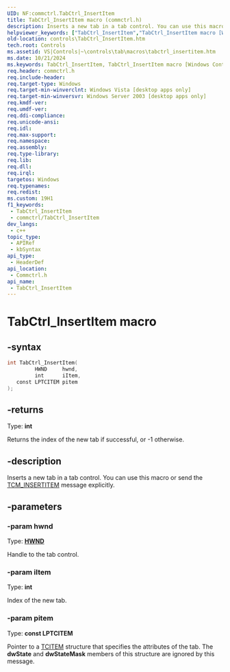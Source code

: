 ```yaml
---
UID: NF:commctrl.TabCtrl_InsertItem
title: TabCtrl_InsertItem macro (commctrl.h)
description: Inserts a new tab in a tab control. You can use this macro or send the TCM_INSERTITEM message explicitly.
helpviewer_keywords: ["TabCtrl_InsertItem","TabCtrl_InsertItem macro [Windows Controls]","_win32_TabCtrl_InsertItem","_win32_TabCtrl_InsertItem_cpp","commctrl/TabCtrl_InsertItem","controls.TabCtrl_InsertItem","controls._win32_TabCtrl_InsertItem"]
old-location: controls\TabCtrl_InsertItem.htm
tech.root: Controls
ms.assetid: VS|Controls|~\controls\tab\macros\tabctrl_insertitem.htm
ms.date: 10/21/2024
ms.keywords: TabCtrl_InsertItem, TabCtrl_InsertItem macro [Windows Controls], _win32_TabCtrl_InsertItem, _win32_TabCtrl_InsertItem_cpp, commctrl/TabCtrl_InsertItem, controls.TabCtrl_InsertItem, controls._win32_TabCtrl_InsertItem
req.header: commctrl.h
req.include-header: 
req.target-type: Windows
req.target-min-winverclnt: Windows Vista [desktop apps only]
req.target-min-winversvr: Windows Server 2003 [desktop apps only]
req.kmdf-ver: 
req.umdf-ver: 
req.ddi-compliance: 
req.unicode-ansi: 
req.idl: 
req.max-support: 
req.namespace: 
req.assembly: 
req.type-library: 
req.lib: 
req.dll: 
req.irql: 
targetos: Windows
req.typenames: 
req.redist: 
ms.custom: 19H1
f1_keywords:
 - TabCtrl_InsertItem
 - commctrl/TabCtrl_InsertItem
dev_langs:
 - c++
topic_type:
 - APIRef
 - kbSyntax
api_type:
 - HeaderDef
api_location:
 - Commctrl.h
api_name:
 - TabCtrl_InsertItem
---
```


# TabCtrl_InsertItem macro

## -syntax

```cpp
int TabCtrl_InsertItem(
         HWND     hwnd,
         int      iItem,
   const LPTCITEM pitem
);
```

## -returns

Type: **int**

Returns the index of the new tab if successful, or -1 otherwise.


## -description

Inserts a new tab in a tab control. You can use this macro or send the <a href="/windows/desktop/Controls/tcm-insertitem">TCM_INSERTITEM</a> message explicitly.

## -parameters

### -param hwnd

Type: <b><a href="/windows/desktop/WinProg/windows-data-types">HWND</a></b>

Handle to the tab control.

### -param iItem

Type: <b>int</b>

Index of the new tab.

### -param pitem

Type: <b>const LPTCITEM</b>

Pointer to a <a href="/windows/desktop/api/commctrl/ns-commctrl-tcitema">TCITEM</a> structure that specifies the attributes of the tab. The <b>dwState</b> and <b>dwStateMask</b> members of this structure are ignored by this message.
